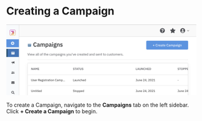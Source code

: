 # Creating a Campaign

![Creating a Campaign.](../.gitbook/assets/image%20%2812%29.png)

To create a Campaign, navigate to the **Campaigns** tab on the left sidebar. Click **+ Create a Campaign** to begin. 

